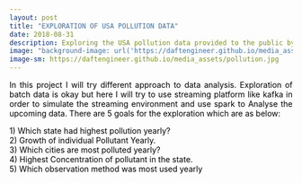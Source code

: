 ```yaml
---
layout: post
title: "EXPLORATION OF USA POLLUTION DATA"
date: 2018-08-31
description: Exploring the USA pollution data provided to the public by EPA
image: "background-image: url('https://daftengineer.github.io/media_assets/pollution.jpg');"
image-sm: https://daftengineer.github.io/media_assets/pollution.jpg
---
```


<div style="color:black;"><p></p>
<p style="text-align:justify;">In this project I will try different approach to data analysis. Exploration of batch data is okay but here I will try to use streaming platform like kafka in order to simulate the streaming environment and use spark to Analyse the upcoming data. There are 5 goals for the exploration which are as below:</p>
<p>1) Which state had highest pollution yearly?<br />
   2) Growth of individual Pollutant Yearly.<br />
   3) Which cities are most polluted yearly?<br />
   4) Highest Concentration of pollutant in the state.<br / >
   5) Which observation method was most used yearly<br />
</p>
</div>
